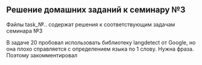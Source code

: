 ## Решение домашних заданий к семинару №3

Файлы task_№.. содержат решения к соответствующим задачам семинара №3

В задаче 20 пробовал использовать библиотеку langdetect от Google, но она плохо справляется с определением языка по 1 слову. Нужна фраза. Поэтому закомментировал 
